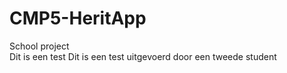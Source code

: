 # CMP5-HeritApp
School project<br>
Dit is een test
Dit is een test uitgevoerd door een tweede student
